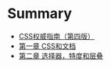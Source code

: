 # Summary

* [CSS权威指南（第四版）](README.md)
* [第一章 CSS和文档](1_CSS_and_Documents/README.md)
* [第二章 选择器，特度和层叠](2_Selectors_Specificity_and_the_Cascade/README.md)

